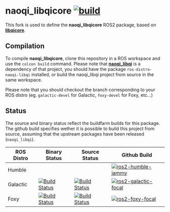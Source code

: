 # naoqi_libqicore [![build](https://github.com/ros-naoqi/libqicore/actions/workflows/build.yml/badge.svg?branch=ros2)](https://github.com/ros-naoqi/libqicore/actions/workflows/build.yml)

This fork is used to define the __naoqi_libqicore__ ROS2 package, based on [__libqicore__](https://github.com/aldebaran/libqicore).

## Compilation
To compile __naoqi_libqicore__, clone this repository in a ROS workspace and use the `colcon build` command. Please note that [__naoqi_libqi__](https://github.com/ros-naoqi/libqi) is a dependency of that project, you should have the package `ros-distro-naoqi-libqi` installed, or build the naoqi_libqi project from source in the same workspace.

Please note that you should checkout the branch corresponding to your ROS distro (eg. `galactic-devel` for Galactic, `foxy-devel` for Foxy, etc...)

## Status 
The source and binary status reflect the buildfarm builds for this package. The github build specifies wether it is possible to build this project from source, assuming that the upstream packages have been released (`naoqi_libqi`).

ROS Distro | Binary Status | Source Status | Github Build
|-------------------|-------------------|-------------------|-------------------|
Humble | | | [![ros2-humble-jammy](https://github.com/ros-naoqi/libqicore/actions/workflows/humble_jammy.yml/badge.svg)](https://github.com/ros-naoqi/libqicore/actions/workflows/humble_jammy.yml)
Galactic | [![Build Status](https://build.ros2.org/job/Gbin_uF64__naoqi_libqicore__ubuntu_focal_amd64__binary/badge/icon)](https://build.ros2.org/job/Gbin_uF64__naoqi_libqicore__ubuntu_focal_amd64__binary/) | [![Build Status](https://build.ros2.org/job/Gsrc_uF__naoqi_libqicore__ubuntu_focal__source/badge/icon)](https://build.ros2.org/job/Gsrc_uF__naoqi_libqicore__ubuntu_focal__source/) | [![ros2-galactic-focal](https://github.com/ros-naoqi/libqicore/actions/workflows/galactic_focal.yml/badge.svg)](https://github.com/ros-naoqi/libqicore/actions/workflows/galactic_focal.yml)
Foxy | [![Build Status](https://build.ros2.org/job/Fbin_uF64__naoqi_libqicore__ubuntu_focal_amd64__binary/badge/icon)](https://build.ros2.org/job/Fbin_uF64__naoqi_libqicore__ubuntu_focal_amd64__binary/) | [![Build Status](https://build.ros2.org/job/Fsrc_uF__naoqi_libqicore__ubuntu_focal__source/badge/icon)](https://build.ros2.org/job/Fsrc_uF__naoqi_libqicore__ubuntu_focal__source/) | [![ros2-foxy-focal](https://github.com/ros-naoqi/libqicore/actions/workflows/foxy_focal.yml/badge.svg)](https://github.com/ros-naoqi/libqicore/actions/workflows/foxy_focal.yml)